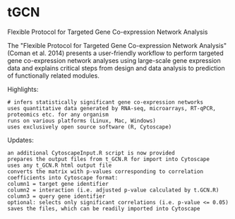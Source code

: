 # tGCN
Flexible Protocol for Targeted Gene Co-expression Network Analysis

The "Flexible Protocol for Targeted Gene Co-expression Network Analysis" (Coman et al. 2014) presents a user-friendly workflow to perform targeted gene co-expression network analyses using large-scale gene expression data and explains critical steps from design and data analysis to prediction of functionally related modules.

Highlights:

    # infers statistically significant gene co-expression networks
    uses quantitative data generated by RNA-seq, microarrays, RT-qPCR, proteomics etc. for any organism
    runs on various platforms (Linux, Mac, Windows)
    uses exclusively open source software (R, Cytoscape)
    
Updates:

    an additional CytoscapeInput.R script is now provided 
    prepares the output files from t_GCN.R for import into Cytoscape
    uses any t_GCN.R html output file
    converts the matrix with p-values corresponding to correlation coefficients into Cytoscape format:
    column1 = target gene identifier                                   
    column2 = interaction (i.e. adjusted p-value calculated by t.GCN.R) 
    column3 = query gene identifier   
    optional: selects only significant correlations (i.e. p-value <= 0.05)
    saves the files, which can be readily imported into Cytoscape
